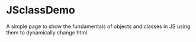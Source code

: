 # JSclassDemo
A simple page to show the fundamentals of objects and classes in JS using them to dynamically change html.
